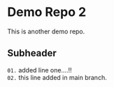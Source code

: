 # Demo Repo 2

This is another demo repo.

## Subheader

`01.` added line one....!!  
`02.` this line added in main branch.

